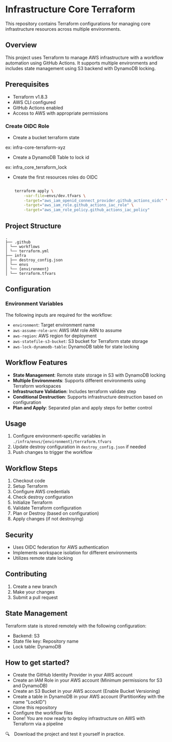 # Infrastructure Core Terraform

This repository contains Terraform configurations for managing core infrastructure resources across multiple environments.

## Overview

This project uses Terraform to manage AWS infrastructure with a workflow automation using GitHub Actions. It supports multiple environments and includes state management using S3 backend with DynamoDB locking.

## Prerequisites

- Terraform v1.8.3
- AWS CLI configured
- GitHub Actions enabled
- Access to AWS with appropriate permissions

### Create OIDC Role

- Create a bucket terraform state

ex: infra-core-terraform-xyz

- Create a DynamoDB Table to lock id 

ex: infra_core_terraform_lock  

- Create the first resources roles do OIDC

```bash

    terraform apply \
        -var-file=envs/dev.tfvars \
        -target="aws_iam_openid_connect_provider.github_actions_oidc" \
        -target="aws_iam_role.github_actions_iac_role" \
        -target="aws_iam_role_policy.github_actions_iac_policy"
```

## Project Structure
```
.
├── .github
│ └── workflows
│ └── terraform.yml
├── infra
│ ├── destroy_config.json
│ └── envs
│ └── {environment}
│ └── terraform.tfvars
```

## Configuration

### Environment Variables

The following inputs are required for the workflow:

- `environment`: Target environment name
- `aws-assume-role-arn`: AWS IAM role ARN to assume
- `aws-region`: AWS region for deployment
- `aws-statefile-s3-bucket`: S3 bucket for Terraform state storage
- `aws-lock-dynamodb-table`: DynamoDB table for state locking

## Workflow Features

- **State Management**: Remote state storage in S3 with DynamoDB locking
- **Multiple Environments**: Supports different environments using Terraform workspaces
- **Infrastructure Validation**: Includes terraform validate step
- **Conditional Destruction**: Supports infrastructure destruction based on configuration
- **Plan and Apply**: Separated plan and apply steps for better control

## Usage

1. Configure environment-specific variables in `./infra/envs/{environment}/terraform.tfvars`
2. Update destroy configuration in `destroy_config.json` if needed
3. Push changes to trigger the workflow

## Workflow Steps

1. Checkout code
2. Setup Terraform
3. Configure AWS credentials
4. Check destroy configuration
5. Initialize Terraform
6. Validate Terraform configuration
7. Plan or Destroy (based on configuration)
8. Apply changes (if not destroying)

## Security

- Uses OIDC federation for AWS authentication
- Implements workspace isolation for different environments
- Utilizes remote state locking

## Contributing

1. Create a new branch
2. Make your changes
3. Submit a pull request

## State Management

Terraform state is stored remotely with the following configuration:
- Backend: S3
- State file key: Repository name
- Lock table: DynamoDB


## How to get started?
- Create the GitHub Identity Provider in your AWS account
- Create an IAM Role in your AWS account (Minimum permissions for S3 and DynamoDB)
- Create an S3 Bucket in your AWS account (Enable Bucket Versioning)
- Create a table in DynamoDB in your AWS account (PartitionKey with the name "LockID")
- Clone this repository
- Configure the workflow files
- Done! You are now ready to deploy infrastructure on AWS with Terraform via a pipeline

:mag: Download the project and test it yourself in practice.